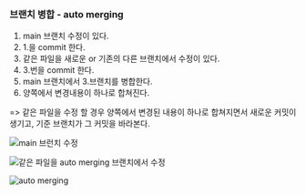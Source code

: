 ### 브랜치 병합 - auto merging

1. main 브랜치 수정이 있다.
2. 1.을 commit 한다.
3. 같은 파일을 새로운 or 기존의 다른 브랜치에서 수정이 있다.
4. 3.번을 commit 한다.
4. main 브랜치에서 3.브랜치를 병합한다.
5. 양쪽에서 변경내용이 하나로 합쳐진다. 

=> 같은 파일을 수정 할 경우 양쪽에서 변경된 내용이 하나로 합쳐지면서 새로운 커밋이 생기고, 기준 브랜치가 그 커밋을 바라본다.

![main 브런치 수정](https://user-images.githubusercontent.com/47783128/148645284-1a4f77f5-f520-4bc9-8a41-59c06190cc81.PNG)

![같은 파일을 auto merging 브랜치에서 수정](https://user-images.githubusercontent.com/47783128/148645224-42a8cb62-7110-4874-a07d-6ae24a15d745.PNG)

![auto merging](https://user-images.githubusercontent.com/47783128/148645202-adfecfd9-b60d-4e0b-9508-7bfa8f446bfb.PNG)
